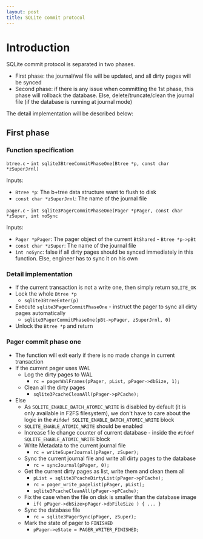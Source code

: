 ```yaml
---
layout: post
title: SQLite commit protocol
---
```


# Introduction

SQLite commit protocol is separated in two phases.

- First phase: the journal/wal file will be updated, and all dirty pages will be synced
- Second phase: if there is any issue when committing the 1st phase, this phase will rollback the database. Else, delete/truncate/clean the journal file (if the database is running at journal mode)

The detail implementation will be described below:

## First phase

### Function specification

`btree.c` - `int sqlite3BtreeCommitPhaseOne(Btree *p, const char *zSuperJrnl)`

Inputs:
- `Btree *p`: The b+tree data structure want to flush to disk
- `const char *zSuperJrnl`: The name of the journal file

`pager.c` - `int sqlite3PagerCommitPhaseOne(Pager *pPager, const char *zSuper, int noSync`

Inputs:
- `Pager *pPager`: The pager object of the current `BtShared` - `Btree *p->pBt`
- `const char *zSuper`: The name of the journal file
- `int noSync`: false if all dirty pages should be synced immediately in this function. Else, engineer has to sync it on his own

### Detail implementation

- If the current transaction is not a write one, then simply return `SQLITE_OK`
- Lock the whole `Btree *p`
  - `sqlite3BtreeEnter(p)`
- Execute `sqlite3PagerCommitPhaseOne` - instruct the pager to sync all dirty pages automatically
  - `sqlite3PagerCommitPhaseOne(pBt->pPager, zSuperJrnl, 0)`
- Unlock the `Btree *p` and return

### Pager commit phase one

- The function will exit early if there is no made change in current transaction
- If the current pager uses WAL
  - Log the dirty pages to WAL
    - `rc = pagerWalFrames(pPager, pList, pPager->dbSize, 1);`
  - Clean all the dirty pages
    - `sqlite3PcacheCleanAll(pPager->pPCache);`
- Else
  - As `SQLITE_ENABLE_BATCH_ATOMIC_WRITE` is disabled by default (it is only available in F2FS filesystem), we don't have to care about the logic in the `#ifdef SQLITE_ENABLE_BATCH_ATOMIC_WRITE` block
  - `SQLITE_ENABLE_ATOMIC_WRITE` should be enabled
  - Increase file change counter of current database - inside the `#ifdef SQLITE_ENABLE_ATOMIC_WRITE` block
  - Write Metadata to the current journal file
    - `rc = writeSuperJournal(pPager, zSuper);`
  - Sync the current journal file and write all dirty pages to the database
    - `rc = syncJournal(pPager, 0);`
  - Get the current dirty pages as list, write them and clean them all
    - `pList = sqlite3PcacheDirtyList(pPager->pPCache);`
    - `rc = pager_write_pagelist(pPager, pList);`
    - `sqlite3PcacheCleanAll(pPager->pPCache);`
  - Fix the case when the file on disk is smaller than the database image
    - `if( pPager->dbSize>pPager->dbFileSize ) { ... }`
  - Sync the database file
    - `rc = sqlite3PagerSync(pPager, zSuper);`
  - Mark the state of pager to `FINISHED`
    - `pPager->eState = PAGER_WRITER_FINISHED;`
